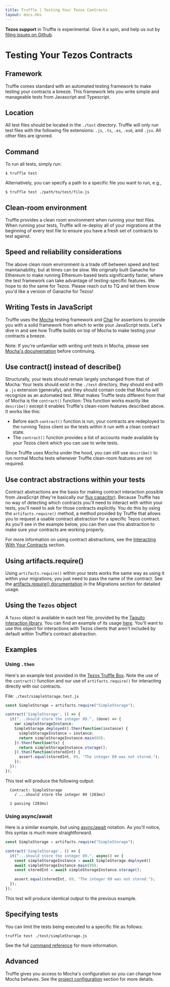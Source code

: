 ```yaml
---
title: Truffle | Testing Your Tezos Contracts
layout: docs.hbs
---
```


<p class="alert alert-danger">
<strong>Tezos support</strong> in Truffle is experimental. Give it a spin, and help us out by <a href="https://github.com/trufflesuite/truffle/issues">filing issues on Github</a>.
</p>

# Testing Your Tezos Contracts

## Framework

Truffle comes standard with an automated testing framework to make testing your contracts a breeze. This framework lets you write simple and manageable tests from Javascript and Typescript.

## Location

All test files should be located in the `./test` directory. Truffle will only run test files with the following file extensions: `.js`, `.ts`, `.es`, `.es6`, and `.jsx`. All other files are ignored.

## Command

To run all tests, simply run:

```shell
$ truffle test
```

Alternatively, you can specify a path to a specific file you want to run, e.g.,

```shell
$ truffle test ./path/to/test/file.js
```

## Clean-room environment

Truffle provides a clean room environment when running your test files. When running your tests, Truffle will re-deploy all of your migrations at the beginning of every test file to ensure you have a fresh set of contracts to test against.

## Speed and reliability considerations

The above clean room environment is a trade off between speed and test maintainability, but at times can be slow. We originally built Ganache for Ethereum to make running Ethereum-based tests significantly faster, where the test framework can take advantage of testing-specific features. We hope to do the same for Tezos. Please reach out to TQ and let them know you'd like a version of Ganache for Tezos!

## Writing Tests in JavaScript

Truffle uses the [Mocha](https://mochajs.org/) testing framework and [Chai](https://chaijs.com/) for assertions to provide you with a solid framework from which to write your JavaScript tests. Let's dive in and see how Truffle builds on top of Mocha to make testing your contracts a breeze.

Note: If you're unfamiliar with writing unit tests in Mocha, please see [Mocha's documentation](https://mochajs.org/) before continuing.

## Use contract() instead of describe()

Structurally, your tests should remain largely unchanged from that of Mocha: Your tests should exist in the `./test` directory, they should end with a `.js` extension (generally), and they should contain code that Mocha will recognize as an automated test. What makes Truffle tests different from that of Mocha is the `contract()` function: This function works exactly like `describe()` except it enables Truffle's clean-room features described above. It works like this:

* Before each `contract()` function is run, your contracts are redeployed to the running Tezos client so the tests within it run with a clean contract state.
* The `contract()` function provides a list of accounts made available by your Tezos client which you can use to write tests.

Since Truffle uses Mocha under the hood, you can still use `describe()` to run normal Mocha tests whenever Truffle clean-room features are not required.

## Use contract abstractions within your tests

Contract abstractions are the basis for making contract interaction possible from JavaScript (they're basically our [flux capacitor](https://www.youtube.com/watch?v=EhU862ONFys)). Because Truffle has no way of detecting which contracts you'll need to interact with within your tests, you'll need to ask for those contracts explicitly. You do this by using the `artifacts.require()` method, a method provided by Truffle that allows you to request a usable contract abstraction for a specific Tezos contract. As you'll see in the example below, you can then use this abstraction to make sure your contracts are working properly.

For more information on using contract abstractions, see the [Interacting With Your Contracts](/docs/tezos/truffle/getting-started/interacting-with-your-tezos-contracts) section.

## Using artifacts.require()

Using `artifacts.require()` within your tests works the same way as using it within your migrations; you just need to pass the name of the contract. See the [artifacts.require() documentation](/docs/tezos/truffle/getting-started/deploying-tezos-contracts#artifactsrequire) in the Migrations section for detailed usage.

## Using the `Tezos` object

A `Tezos` object is available in each test file, provided by the [Taquito interaction library](https://tezostaquito.io/). You can find an example of its usage [here](https://tezostaquito.io/docs/quick_start/#example). You'll want to use this object for interactions with Tezos clients that aren't included by default within Truffle's contract abstraction.

## Examples

### Using `.then`

Here's an example test provided in the [Tezos Truffle Box](https://github.com/truffle-box/tezos-example-box). Note the use of the `contract()` function and our use of `artifacts.require()` for interacting directly with our contracts.

File: `./test/simpleStorage.test.js`

```javascript
const SimpleStorage = artifacts.require("SimpleStorage");

contract('SimpleStorage', () => {
  it("...should store the integer 89.", (done) => {
    var simpleStorageInstance;
    SimpleStorage.deployed().then(function(instance) {
      simpleStorageInstance = instance;
      return simpleStorageInstance.main(89);
    }).then(function(tx) {
      return simpleStorageInstance.storage();
    }).then(function(storedInt) {
      assert.equal(storedInt, 89, "The integer 89 was not stored.");
    });
  });
});
```

This test will produce the following output:

```shell
  Contract: SimpleStorage
    √ ...should store the integer 89 (283ms)

  1 passing (283ms)
```

### Using async/await

Here is a similar example, but using [async/await](https://javascript.info/async-await) notation. As you'll notice, this syntax is much more straightforward.

```javascript
const SimpleStorage = artifacts.require("SimpleStorage");

contract('SimpleStorage', () => {
  it("...should store the integer 89.", async() => {
    const simpleStorageInstance = await SimpleStorage.deployed()
    await simpleStorageInstance.main(89);
    const storedInt = await simpleStorageInstance.storage();

    assert.equal(storedInt, 89, "The integer 89 was not stored.");
  });
});
```

This test will produce identical output to the previous example.

## Specifying tests

You can limit the tests being executed to a specific file as follows:

```shell
truffle test ./test/simpleStorage.js
```

See the full [command reference](/docs/truffle/reference/truffle-commands#test) for more information.

## Advanced

Truffle gives you access to Mocha's configuration so you can change how Mocha behaves. See the [project configuration](/docs/truffle/reference/configuration#mocha) section for more details.
